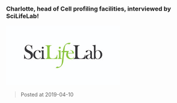 ### Charlotte, head of Cell profiling facilities, interviewed by SciLifeLab!
![image](./images/scilifelab.jpg)

> Posted at 2019-04-10
